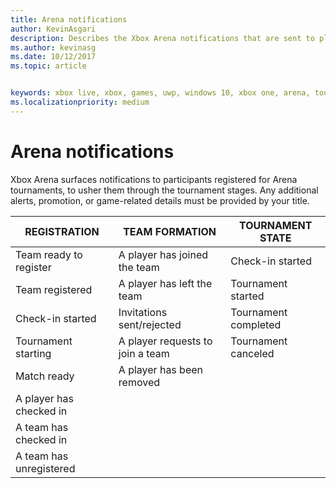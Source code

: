 ```yaml
---
title: Arena notifications
author: KevinAsgari
description: Describes the Xbox Arena notifications that are sent to players to progress them through the tournament stages.
ms.author: kevinasg
ms.date: 10/12/2017
ms.topic: article


keywords: xbox live, xbox, games, uwp, windows 10, xbox one, arena, tournament, ux
ms.localizationpriority: medium
---
```


# Arena notifications

Xbox Arena surfaces notifications to participants registered for Arena tournaments, to usher them through the tournament stages. Any additional alerts, promotion, or game-related details must be provided by your title.

REGISTRATION | TEAM FORMATION | TOURNAMENT STATE
--- | --- | ---
Team ready to register | A player has joined the team | Check-in started
Team registered	| A player has left the team | Tournament started
Check-in started | Invitations sent/rejected | Tournament completed
Tournament starting | A player requests to join a team | Tournament canceled
Match ready	| A player has been removed |
A player has checked in | |
A team has checked in | |
A team has unregistered | |
